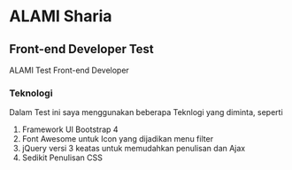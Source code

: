 # ALAMI Sharia
## Front-end Developer Test

ALAMI Test Front-end Developer

### Teknologi

Dalam Test ini saya menggunakan beberapa Teknlogi yang diminta, seperti
1. Framework UI Bootstrap 4
2. Font Awesome untuk Icon yang dijadikan menu filter
3. jQuery versi 3 keatas untuk memudahkan penulisan dan Ajax
4. Sedikit Penulisan CSS
